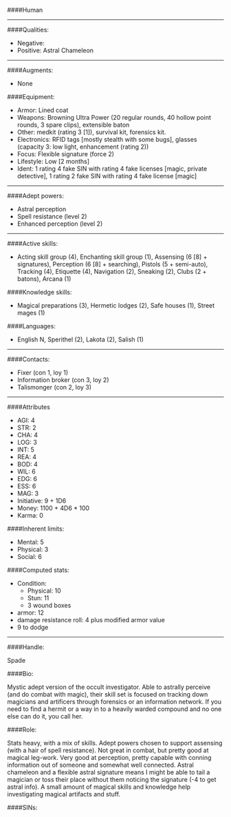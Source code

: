 ####Human
____
####Qualities:

- Negative:
- Positive: Astral Chameleon

____
####Augments:

- None

####Equipment:

- Armor: Lined coat
- Weapons: Browning Ultra Power (20 regular rounds, 40 hollow point rounds, 3 spare clips), extensible baton
- Other: medkit (rating 3 [1]), survival kit, forensics kit.
- Electronics: RFID tags [mostly stealth with some bugs], glasses (capacity 3: low light, enhancement (rating 2))
- Focus: Flexible signature (force 2)
- Lifestyle: Low [2 months]
- Ident: 1 rating 4 fake SIN with rating 4 fake licenses [magic, private detective], 1 rating 2 fake SIN with rating 4 fake license [magic]

____
####Adept powers: 

- Astral perception
- Spell resistance (level 2)
- Enhanced perception (level 2)

____
####Active skills:

- Acting skill group (4), Enchanting skill group (1), Assensing (6 [8] + signatures), Perception (6 [8] + searching), Pistols (5 + semi-auto), Tracking (4), Etiquette (4), Navigation (2), Sneaking (2), Clubs (2 + batons), Arcana (1)

####Knowledge skills:

- Magical preparations (3), Hermetic lodges (2), Safe houses (1), Street mages (1)

####Languages:

- English N, Sperithel (2), Lakota (2), Salish (1)

____
####Contacts:

- Fixer (con 1, loy 1)
- Information broker (con 3, loy 2)
- Talismonger (con 2, loy 3)

____
####Attributes

- AGI: 4
- STR: 2
- CHA: 4
- LOG: 3
- INT: 5
- REA: 4
- BOD: 4
- WIL: 6
- EDG: 6
- ESS: 6
- MAG: 3
- Initiative: 9 + 1D6
- Money: 1100 + 4D6 * 100
- Karma: 0

####Inherent limits:

- Mental: 5
- Physical: 3
- Social: 6

####Computed stats:

- Condition:
	- Physical: 10
	- Stun: 11
	- 3 wound boxes
- armor: 12
- damage resistance roll: 4 plus modified armor value
- 9 to dodge

____
####Handle:

Spade

####Bio:

Mystic adept version of the occult investigator. Able to astrally perceive (and do combat with magic), their skill set is focused on tracking down magicians and artificers through forensics or an information network. If you need to find a hermit or a way in to a heavily warded compound and no one else can do it, you call her.

####Role:

Stats heavy, with a mix of skills. Adept powers chosen to support assensing (with a hair of spell resistance). Not great in combat, but pretty good at magical leg-work. Very good at perception, pretty capable with conning information out of someone and somewhat well connected. Astral chameleon and a flexible astral signature means I might be able to tail a magician or toss their place without them noticing the signature (-4 to get astral info). A small amount of magical skills and knowledge help investigating magical artifacts and stuff.

####SINs:
